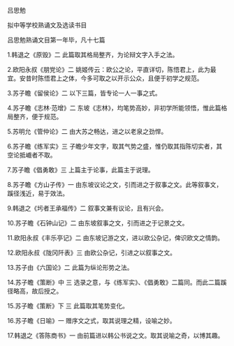 吕思勉

拟中等学校熟诵文及选读书目

吕思勉熟诵文目第一年毕，凡十七篇

1.韩退之《原毁》二 此篇取其格局整齐，为论辩文字入手之法。

2.欧阳永叔《朋党论》二 姚姬传云：欧公之论，平直详切，陈悟君上，此为最宜。安昔时陈悟君上之体，今多可取之以开示公众，且便于初学之规范。

3.苏子瞻《留侯论》二 以下三篇，皆专论一人一事之式。

4.苏子瞻《志林·范增》二 东坡《志林》，均笔势高妙，非初学所能领悟，惟此篇格局整齐，便于规范。

5.苏明允《管仲论》二 由大苏之畅达，进之以老泉之劲悍。

6.苏子瞻《练军实》三 子瞻少年文字，取其气势之盛，惟仍取其指陈切实者，其空论抵巇者不取。

7.苏子瞻《倡勇敢》三 上篇主于论事，此篇主于说理。

8.苏子瞻《方山子传》一 由东坡议论之文，引而进之于叙事之文。此等叙事文，蹊径浅近，易于效法。

9.韩退之《圬者王承福传》二 叙事文兼有议论，且有兴会。

10.苏子瞻《石钟山记》二 由东坡叙事之文，引而进之于记景之文。

11.欧阳永叔《丰乐亭记》二 由东坡记游之文，进以欧公杂记，俾识欧文之情韵。

12.欧阳永叔《陇冈阡表》三 由欧公杂记，引进之以叙事之文。

13.苏子由《六国论》二 此篇为纵论形势之法。

14.苏子瞻《策断》中 三 选录之意，与《练军实》、《倡勇敢》二篇同。而此二篇蹊径略高，故后授之。

15.苏子瞻《策断》下 三 此篇取其笔势变化。

16.苏子瞻《日喻》一 赠序文之式，取其说理之精，设喻之妙。

17.韩退之《答陈商书》一 由前篇进以韩公书说之文。取其说喻之奇，以博其趣。
